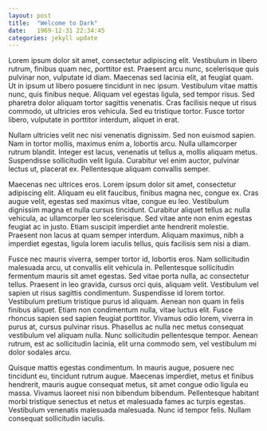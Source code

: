 ```yaml
---
layout: post
title:  "Welcome to Dark"
date:   1969-12-31 22:34:45
categories: jekyll update
---
```

Lorem ipsum dolor sit amet, consectetur adipiscing elit. Vestibulum in libero rutrum, finibus quam nec, porttitor est. Praesent arcu nunc, scelerisque quis pulvinar non, vulputate id diam. Maecenas sed lacinia elit, at feugiat quam. Ut in ipsum ut libero posuere tincidunt in nec ipsum. Vestibulum vitae mattis nunc, quis finibus neque. Aliquam vel egestas ligula, sed tempor risus. Sed pharetra dolor aliquam tortor sagittis venenatis. Cras facilisis neque ut risus commodo, ut ultricies eros vehicula. Sed eu tristique tortor. Fusce tortor libero, vulputate in porttitor interdum, aliquet in erat.

Nullam ultricies velit nec nisi venenatis dignissim. Sed non euismod sapien. Nam in tortor mollis, maximus enim a, lobortis arcu. Nulla ullamcorper rutrum blandit. Integer est lacus, venenatis ut tellus a, mollis aliquam metus. Suspendisse sollicitudin velit ligula. Curabitur vel enim auctor, pulvinar lectus ut, placerat ex. Pellentesque aliquam convallis semper.

Maecenas nec ultrices eros. Lorem ipsum dolor sit amet, consectetur adipiscing elit. Aliquam eu elit faucibus, finibus magna nec, congue ex. Cras augue velit, egestas sed maximus vitae, congue eu leo. Vestibulum dignissim magna et nulla cursus tincidunt. Curabitur aliquet tellus ac nulla vehicula, ac ullamcorper leo scelerisque. Sed vitae ante non enim egestas feugiat ac in justo. Etiam suscipit imperdiet ante hendrerit molestie. Praesent non lacus at quam semper interdum. Aliquam maximus, nibh a imperdiet egestas, ligula lorem iaculis tellus, quis facilisis sem nisi a diam.

Fusce nec mauris viverra, semper tortor id, lobortis eros. Nam sollicitudin malesuada arcu, ut convallis elit vehicula in. Pellentesque sollicitudin fermentum mauris sit amet egestas. Sed vitae porta nulla, ac consectetur tellus. Praesent in leo gravida, cursus orci quis, aliquam velit. Vestibulum vel sapien ut risus sagittis condimentum. Suspendisse id lorem tortor. Vestibulum pretium tristique purus id aliquam. Aenean non quam in felis finibus aliquet. Etiam non condimentum nulla, vitae luctus elit. Fusce rhoncus sapien sed sapien feugiat porttitor. Vivamus odio lorem, viverra in purus at, cursus pulvinar risus. Phasellus ac nulla nec metus consequat vestibulum vel aliquam nulla. Nunc sollicitudin pellentesque tempor. Aenean rutrum, est ac sollicitudin lacinia, elit urna commodo sem, vel vestibulum mi dolor sodales arcu.

Quisque mattis egestas condimentum. In mauris augue, posuere nec tincidunt eu, tincidunt rutrum augue. Maecenas imperdiet, metus et finibus hendrerit, mauris augue consequat metus, sit amet congue odio ligula eu massa. Vivamus laoreet nisi non bibendum bibendum. Pellentesque habitant morbi tristique senectus et netus et malesuada fames ac turpis egestas. Vestibulum venenatis malesuada malesuada. Nunc id tempor felis. Nullam consequat sollicitudin iaculis. 